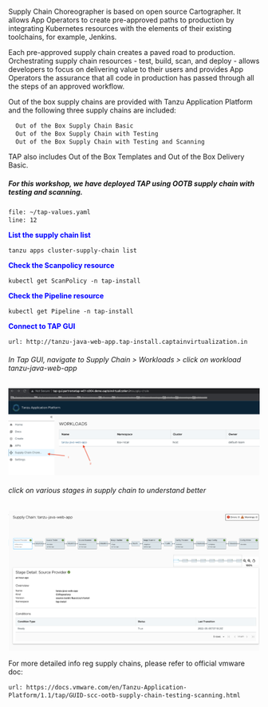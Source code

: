 Supply Chain Choreographer is based on open source Cartographer. It allows App Operators to create pre-approved paths to production by integrating Kubernetes resources with the elements of their existing toolchains, for example, Jenkins.

Each pre-approved supply chain creates a paved road to production. Orchestrating supply chain resources - test, build, scan, and deploy - allows developers to focus on delivering value to their users and provides App Operators the assurance that all code in production has passed through all the steps of an approved workflow.

Out of the box supply chains are provided with Tanzu Application Platform and the following three supply chains are included: 

      Out of the Box Supply Chain Basic
      Out of the Box Supply Chain with Testing
      Out of the Box Supply Chain with Testing and Scanning
      
TAP also includes Out of the Box Templates and Out of the Box Delivery Basic. 

##### For this workshop, we have deployed TAP using OOTB supply chain with testing and scanning. 

```editor:open-file
file: ~/tap-values.yaml
line: 12
```

<p style="color:blue"><strong> List the supply chain list </strong></p>

```execute
tanzu apps cluster-supply-chain list
```

<p style="color:blue"><strong> Check the Scanpolicy resource </strong></p>

```execute
kubectl get ScanPolicy -n tap-install
```

<p style="color:blue"><strong> Check the Pipeline resource </strong></p>

```execute
kubectl get Pipeline -n tap-install
```

<p style="color:blue"><strong> Connect to TAP GUI </strong></p>

```dashboard:open-url
url: http://tanzu-java-web-app.tap-install.captainvirtualization.in
```

###### In Tap GUI, navigate to Supply Chain > Workloads > click on workload tanzu-java-web-app

![Local host](images/supply-1.png)

###### click on various stages in supply chain to understand better

![Local host](images/supply-2.png)

For more detailed info reg supply chains, please refer to official vmware doc: 

```dashboard:open-url
url: https://docs.vmware.com/en/Tanzu-Application-Platform/1.1/tap/GUID-scc-ootb-supply-chain-testing-scanning.html
```
